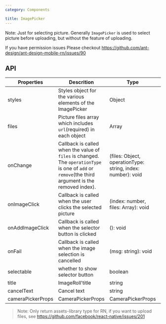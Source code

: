 ```yaml
---
category: Components

title: ImagePicker
---
```


Note: Just for selecting picture. Generally `ImagePicker` is used to select picture before uploading, but without the feature of uploading.

If you have permission issues Please checkout https://github.com/ant-design/ant-design-mobile-rn/issues/90

## API

| Properties        | Descrition                                                                                                                                         | Type                                                        | Default                                                         |
| ----------------- | -------------------------------------------------------------------------------------------------------------------------------------------------- | ----------------------------------------------------------- | --------------------------------------------------------------- |
| styles            | Styles object for the various elements of the ImagePicker                                                                                          | Object                                                      | See `/components/image-picker/style/index.tsx` for the defaults |
| files             | Picture files array which includes `url`(required) in each object                                                                                  | Array                                                       | []                                                              |
| onChange          | Callback is called when the value of `files` is changed. The `operationType` is one of `add` or `remove`(the third argument is the removed index). | (files: Object, operationType: string, index: number): void |                                                                 |
| onImageClick      | Callback is called when the user clicks the selected picture                                                                                       | (index: number, files: Array): void                         |                                                                 |
| onAddImageClick   | Callback is called when the selector button is clicked                                                                                             | (): void                                                    |                                                                 |
| onFail            | Callback is called when the image selection is cancelled                                                                                           | (msg: string): void                                         |                                                                 |
| selectable        | whether to show selector button                                                                                                                    | boolean                                                     | true                                                            |
| title             | ImageRoll'title                                                                                                                                    | string                                                      | 'Photos'                                                        |
| cancelText        | Cancel text                                                                                                                                        | string                                                      | 'Cancel'                                                        |
| cameraPickerProps | CameraPickerProps                                                                                                                                  | CameraPickerProps                                           | -                                                               |

> Note: Only return assets-library type for RN, if you want to upload files, see https://github.com/facebook/react-native/issues/201
